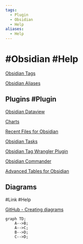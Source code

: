 ```yaml
---
tags:
  - Plugin
  - Obsidian
  - Help
aliases:
  - Help
---
```


# #Obsidian #Help 


[Obsidian Tags](https://help.obsidian.md/Editing+and+formatting/Tags)

[Obsidian Aliases](https://help.obsidian.md/Linking+notes+and+files/Aliases)

## Plugins #Plugin 

[Obsidian Dataview](https://github.com/blacksmithgu/obsidian-dataview)

[Charts](https://charts.phib.ro/Meta/Charts/Charts+Documentation)

[Recent Files for Obsidian](https://github.com/tgrosinger/recent-files-obsidian)

[Obsidian Tasks](https://github.com/obsidian-tasks-group/obsidian-tasks)

[Obsidian Tag Wrangler Plugin](https://github.com/pjeby/tag-wrangler)

[Obsidian Commander](https://github.com/phibr0/obsidian-commander)

[Advanced Tables for Obsidian](https://github.com/tgrosinger/advanced-tables-obsidian)

## Diagrams 

#Link #Help 

[GitHub - Creating diagrams](https://docs.github.com/en/get-started/writing-on-github/working-with-advanced-formatting/creating-diagrams)

```mermaid
graph TD;
    A-->B;
    A-->C;
    B-->D;
    C-->D;
```

